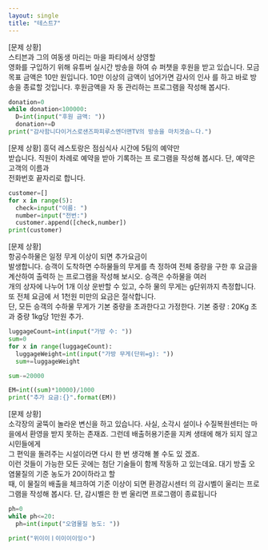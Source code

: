 ```yaml
---
layout: single
title: "테스트7"
---
```


[문제 상황]  
 스티븐과 그의 여동생 마리는 마을 파티에서 상영할  
영화를 구입하기 위해 유튜버 실시간 방송을 하여 슈 
퍼챗을 후원을 받고 있습니다. 모금 목표 금액은 10만 
원입니다. 10만 이상의 금액이 넘어가면 감사의 인사 
를 하고 바로 방송을 종료할 것입니다. 후원금액을 자 
동 관리하는 프로그램을 작성해 봅시다. 

~~~python
donation=0
while donation<100000:
  D=int(input("후원 금액: "))
  donation+=D
print("감사함니다이거스로샌즈파피루스엔더맨TV의 방송을 마치겟슴ㄴ다.")
~~~

[문제 상황] 
 흥덕 레스토랑은 점심식사 시간에 5팀의 예약만  
받습니다. 직원이 차례로 예약을 받아 기록하는 프 
로그램을 작성해 봅시다. 단, 예약은 고객의 이름과  
전화번호 끝자리로 합니다. 

~~~python
customer=[]
for x in range(5):
  check=input("이름: ")
  number=input("전번:")
  customer.append([check,number])
print(customer)
~~~

[문제 상황]  
 항공수하물은 일정 무게 이상이 되면 추가요금이  
발생합니다. 승객이 도착하면 수하물들의 무게를 측 
정하여 전체 중량을 구한 후 요금을 계산하여 출력하 
는 프로그램을 작성해 보시오. 승객은 수하물을 여러  
개의 상자에 나누어 1개 이상 운반할 수 있고, 수하 
물의 무게는 g단위까지 측정합니다. 또 전체 요금에 
서 1천원 미만의 요금은 절삭합니다.  
 단, 모든 승객의 수하물 무게가 기본 중량을 초과한다고 가정한다. 
기본 중량 : 20Kg 
초과 중량 1kg당 1만원 추가. 

~~~python
luggageCount=int(input("가방 수: "))
sum=0
for x in range(luggageCount):
  luggageWeight=int(input("가방 무게(단위=g): "))
  sum+=luggageWeight

sum-=20000

EM=int((sum)*10000)/1000
print("추가 요금:{}".format(EM))
~~~

[문제 상황]  
 소각장의 굴뚝이 놀라운 변신을 하고 있습니다. 사실, 소각시 설이나 수질복원센터는 마을에서 환영을 받지 못하는 존재죠. 
그런데 배출허용기준을 지켜 생태에 해가 되지 않고 시민들에게  
그 편익을 돌려주는 시설이라면 다시 한 번 생각해 볼 수도 있 겠죠.  
 이런 것들이 가능한 모든 곳에는 첨단 기술들이 함께 작동하 고 있는데요. 대기 방출 오염물질의 기준 농도가 20이하라고 할  
때, 이 물질의 배출을 체크하여 기준 이상이 되면 환경감시센터 의 감시벨이 울리는 프로그램을 작성해 봅시다. 
 단, 감시벨은 한 번 울리면 프로그램이 종료됩니다

~~~python
ph=0
while ph<=20:
  ph=int(input("오염물질 농도: "))

print("위이이ㅣ이이이이잉ㅇ")
~~~
